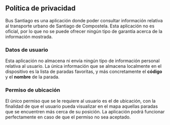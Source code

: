 ## Política de privacidad

Bus Santiago es una aplicación donde poder consultar información relativa al transporte urbano de Santiago de Compostela. 
Esta aplicación no es oficial, por lo que no se puede ofrecer ningún tipo de garantía acerca de la información mostrada.

### Datos de usuario

Esta aplicación no almacena ni envía ningún tipo de información personal relativa al usuario. La única información que se almacena localmente en el dispositivo es la lista de paradas favoritas, y más concretamente el **código** y el **nombre** de la parada.

### Permiso de ubicación

El único permiso que se le requiere al usuario es el de ubicación, con la finalidad de que el usuario pueda visualizar en el mapa aquellas paradas que se encuentren más cerca de su posición. 
La aplicación podrá funcionar perfectamente en caso de que el permiso no sea aceptado.
